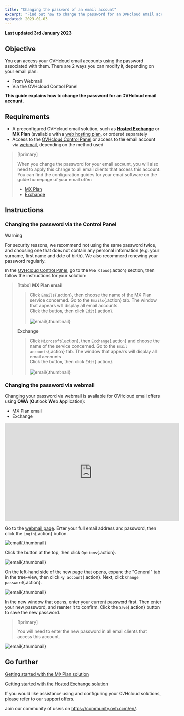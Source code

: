 ```yaml
---
title: "Changing the password of an email account"
excerpt: "Find out how to change the password for an OVHcloud email account"
updated: 2023-01-03
---
```


**Last updated 3rd January 2023**

## Objective

You can access your OVHcloud email accounts using the password associated with them. There are 2 ways you can modify it, depending on your email plan:

- From Webmail
- Via the OVHcloud Control Panel

**This guide explains how to change the password for an OVHcloud email account.**

## Requirements

- A preconfigured OVHcloud email solution, such as [**Hosted Exchange**](https://www.ovhcloud.com/en/emails/hosted-exchange/) or **MX Plan** (available with a [web hosting plan](https://www.ovhcloud.com/en/web-hosting/), or ordered separately
- Access to the [OVHcloud Control Panel](https://ca.ovh.com/auth/?action=gotomanager&from=https://www.ovh.com/world/&ovhSubsidiary=we) or access to the email account via [webmail](https://www.ovhcloud.com/en/mail/), depending on the method used


> [!primary]
>
> When you change the password for your email account, you will also need to apply this change to all email clients that access this account. You can find the configuration guides for your email software on the guide homepage of your email offer:
>
> - [MX Plan](https://docs.ovh.com/us/en/emails/)
> - [Exchange](https://docs.ovh.com/us/en/microsoft-collaborative-solutions/)
>

## Instructions

### Changing the password via the Control Panel <a name="controlpanel"></a>

> [!warning]
> For security reasons, we recommend not using the same password twice, and choosing one that does not contain any personal information (e.g. your surname, first name and date of birth). We also recommend renewing your password regularly.

In the [OVHcloud Control Panel](https://ca.ovh.com/auth/?action=gotomanager&from=https://www.ovh.com/world/&ovhSubsidiary=we), go to the `Web Cloud`{.action} section, then follow the instructions for your solution:

> [!tabs]
> **MX Plan email**
>>
>> Click `Emails`{.action}, then choose the name of the MX Plan service concerned. Go to the `Emails`{.action} tab. The window that appears will display all email accounts. <br>
>> Click the <i class="icons-ellipsis icons-border-rounded icons-masterbrand-blue"></i> button, then click `Edit`{.action}.<br><br>
>>![email](images/email-password-mxplan-new01.png){.thumbnail}<br>
>>
> **Exchange**
>>
>> Click `Microsoft`{.action}, then `Exchange`{.action} and choose the name of the service concerned. Go to the `Email accounts`{.action} tab. The window that appears will display all email accounts.<br>
>> Click the <i class="icons-ellipsis icons-border-rounded icons-masterbrand-blue"></i> button, then click `Edit`{.action}.<br><br>
>>![email](images/email-password-exchange01.png){.thumbnail}<br>
>>

### Changing the password via webmail

Changing your password via webmail is available for OVHcloud email offers using **OWA** (**O**utlook **W**eb **A**pplication):

- MX Plan email
- Exchange

<iframe width="560" height="315" src="https://www.youtube-nocookie.com/embed/msmUN7cLSNI" title="YouTube video player" frameborder="0" allow="accelerometer; autoplay; clipboard-write; encrypted-media; gyroscope; picture-in-picture" allowfullscreen></iframe>

Go to the [webmail page](https://www.ovhcloud.com/en/mail/). Enter your full email address and password, then click the `Login`{.action} button. 

![email](images/mxplan-password-new-step2.png){.thumbnail}

Click the <i class="icons-gear-concept icons-masterbrand-blue"></i> button at the top, then click `Options`{.action}.

![email](images/mxplan-password-new-step3.png){.thumbnail}

On the left-hand side of the new page that opens, expand the "General" tab in the tree-view, then click `My account`{.action}. Next, click `Change password`{.action}.

![email](images/mxplan-password-new-step4.png){.thumbnail}

In the new window that opens, enter your current password first. Then enter your new password, and reenter it to confirm. Click the `Save`{.action} button to save the new password.

> [!primary]
>
> You will need to enter the new password in all email clients that access this account.
>

![email](images/mxplan-password-new-step5.png){.thumbnail}

## Go further

[Getting started with the MX Plan solution](/pages/web/emails/email_generalities)

[Getting started with the Hosted Exchange solution](/pages/web/microsoft-collaborative-solutions/exchange_starting_hosted)

If you would like assistance using and configuring your OVHcloud solutions, please refer to our [support offers](https://www.ovhcloud.com/en/support-levels/).

Join our community of users on <https://community.ovh.com/en/>.
